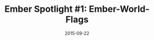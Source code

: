 ---
layout: post
url: http://jhawk.co/ember-spotlight-2
title: "Ember Spotlight #1: Ember-World-Flags"
date: 2015-09-22
start_version: "1.10"
---
